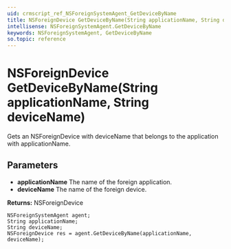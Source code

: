 ```yaml
---
uid: crmscript_ref_NSForeignSystemAgent_GetDeviceByName
title: NSForeignDevice GetDeviceByName(String applicationName, String deviceName)
intellisense: NSForeignSystemAgent.GetDeviceByName
keywords: NSForeignSystemAgent, GetDeviceByName
so.topic: reference
---
```


# NSForeignDevice GetDeviceByName(String applicationName, String deviceName)

Gets an NSForeignDevice with deviceName that belongs to the application with applicationName.

## Parameters

* **applicationName** The name of the foreign application.
* **deviceName** The name of the foreign device.

**Returns:** NSForeignDevice

```crmscript
NSForeignSystemAgent agent;
String applicationName;
String deviceName;
NSForeignDevice res = agent.GetDeviceByName(applicationName, deviceName);
```

